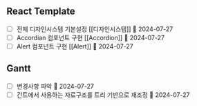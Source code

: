 ## React Template
- [ ] 전체 디자인시스템 기본설정 [[디자인시스템]] 📅 2024-07-27 
- [ ] Accordian 컴포넌트 구현 [[Accordion]] 📅 2024-07-27 
- [ ] Alert 컴포넌트 구현 [[Alert]] 📅 2024-07-27 
## Gantt
- [ ] 변경사항 파악 🛫 2024-07-27 
- [ ] 간트에서 사용하는 자료구조를 트리 기반으로 재조정 🛫 2024-07-27 